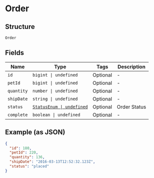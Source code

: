 
# Order

## Structure

`Order`

## Fields

| Name | Type | Tags | Description |
|  --- | --- | --- | --- |
| `id` | `bigint \| undefined` | Optional | - |
| `petId` | `bigint \| undefined` | Optional | - |
| `quantity` | `number \| undefined` | Optional | - |
| `shipDate` | `string \| undefined` | Optional | - |
| `status` | [`StatusEnum \| undefined`](../../doc/models/status-enum.md) | Optional | Order Status |
| `complete` | `boolean \| undefined` | Optional | - |

## Example (as JSON)

```json
{
  "id": 180,
  "petId": 220,
  "quantity": 136,
  "shipDate": "2016-03-13T12:52:32.123Z",
  "status": "placed"
}
```

